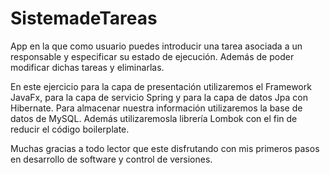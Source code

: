 # SistemadeTareas
App en la que como usuario puedes introducir una tarea asociada a un responsable y especificar su estado de ejecución. Además de poder modificar dichas tareas y eliminarlas.

En este ejercicio para la capa de presentación utilizaremos el Framework JavaFx, para la capa de servicio Spring y para la capa de datos Jpa con Hibernate. Para almacenar nuestra información utilizaremos
la base de datos de MySQL. Además utilizaremosla librería Lombok con el fin de reducir el código boilerplate.

Muchas gracias a todo lector que este disfrutando con mis primeros pasos en desarrollo de software y control de versiones.
